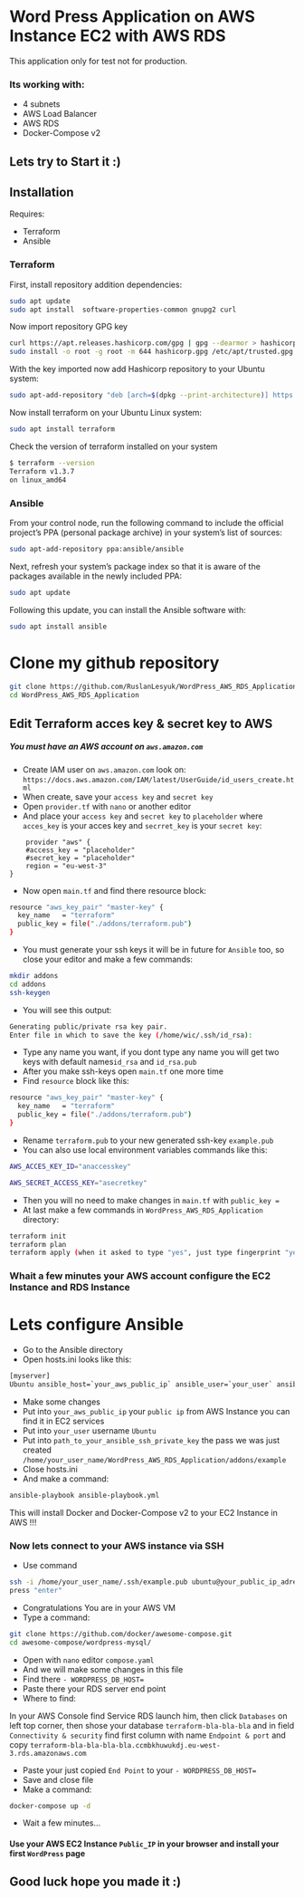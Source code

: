 # Word Press Application on AWS Instance EC2 with AWS RDS 

This application only for test not for production.
### Its working with:
- 4 subnets
- AWS Load Balancer
- AWS RDS
- Docker-Compose v2

## Lets try to Start it :)

## Installation

Requires:
- Terraform
- Ansible

### Terraform
First, install repository addition dependencies:

```sh
sudo apt update
sudo apt install  software-properties-common gnupg2 curl
```

Now import repository GPG key
```sh
curl https://apt.releases.hashicorp.com/gpg | gpg --dearmor > hashicorp.gpg
sudo install -o root -g root -m 644 hashicorp.gpg /etc/apt/trusted.gpg.d/
```

With the key imported now add Hashicorp repository to your Ubuntu system:

```sh
sudo apt-add-repository "deb [arch=$(dpkg --print-architecture)] https://apt.releases.hashicorp.com $(lsb_release -cs) main"
```

Now install terraform on your Ubuntu Linux system:

```sh
sudo apt install terraform
```

Check the version of terraform installed on your system

```sh
$ terraform --version
Terraform v1.3.7
on linux_amd64
```

### Ansible

From your control node, run the following command to include the official project’s PPA (personal package archive) in your system’s list of sources:

```sh
sudo apt-add-repository ppa:ansible/ansible
```

Next, refresh your system’s package index so that it is aware of the packages available in the newly included PPA:

```sh
sudo apt update
```

Following this update, you can install the Ansible software with:

```sh
sudo apt install ansible
```

# Clone my github repository

```sh
git clone https://github.com/RuslanLesyuk/WordPress_AWS_RDS_Application.git
cd WordPress_AWS_RDS_Application
```

## Edit Terraform acces key & secret key to AWS

##### You must have an AWS account on `aws.amazon.com`

- Create IAM user on ``aws.amazon.com`` look on: ``https://docs.aws.amazon.com/IAM/latest/UserGuide/id_users_create.html``
- When create, save your `access key` and `secret key`
- Open `provider.tf` with `nano` or another editor
- And place your `access key` and `secret key` to ``placeholder`` where `acces_key` is your acces key and `secrret_key` is your `secret key`:

```    
    provider "aws" {
    #access_key = "placeholder"
    #secret_key = "placeholder"
    region = "eu-west-3"
}
```

- Now open `main.tf` and find there resource block:
```sh
resource "aws_key_pair" "master-key" {
  key_name   = "terraform"
  public_key = file("./addons/terraform.pub")
}
```

- You must generate your ssh keys it will be in future for `Ansible` too, so close your editor and make a few commands:
```sh
mkdir addons
cd addons
ssh-keygen
```

- You will see this output:

```sh
Generating public/private rsa key pair.
Enter file in which to save the key (/home/wic/.ssh/id_rsa):
```

- Type any name you want, if you dont type any name you will get two keys with default names`id_rsa` and `id_rsa.pub`
- After you make ssh-keys open `main.tf` one more time
- Find `resource` block like this:
```sh
resource "aws_key_pair" "master-key" {
  key_name   = "terraform"
  public_key = file("./addons/terraform.pub")
}
```
- Rename `terraform.pub` to your new generated ssh-key `example.pub`
- You can also use local environment variables commands like this:
```sh
AWS_ACCES_KEY_ID="anaccesskey"

AWS_SECRET_ACCESS_KEY="asecretkey"
```
- Then you will no need to make changes in `main.tf` with `public_key =`
- At last make a few commands in `WordPress_AWS_RDS_Application` directory:
```sh
terraform init
terraform plan 
terraform apply (when it asked to type "yes", just type fingerprint "yes")
```
### Whait a few minutes your AWS account configure the EC2 Instance and RDS Instance 

# Lets configure Ansible

- Go to the Ansible directory
- Open hosts.ini looks like this:
```sh
[myserver]
Ubuntu ansible_host=`your_aws_public_ip` ansible_user=`your_user` ansible_ssh_private_key_file=`path_to_your_ansible_ssh_key`
```
- Make some changes
- Put into `your_aws_public_ip` your ``public ip`` from AWS Instance you can find it in EC2 services
- Put into `your_user` username `Ubuntu`
- Put into `path_to_your_ansible_ssh_private_key` the pass we was just created  `/home/your_user_name/WordPress_AWS_RDS_Application/addons/example`
- Close hosts.ini
- And make a command:


```sh
ansible-playbook ansible-playbook.yml
```
This will install Docker and Docker-Compose v2 to your EC2 Instance in AWS !!!

### Now lets connect to your AWS instance via SSH
 
- Use command
```sh
ssh -i /home/your_user_name/.ssh/example.pub ubuntu@your_public_ip_adress_from_aws
press "enter"
```
- Congratulations You are in your AWS VM
- Type a command:
```sh
git clone https://github.com/docker/awesome-compose.git
cd awesome-compose/wordpress-mysql/
```
- Open with `nano` editor `compose.yaml`
- And we will make some changes in this file
- Find there `- WORDPRESS_DB_HOST=`
- Paste there your RDS server end point
- Where to find:

In your AWS Console find Service RDS launch him, then click `Databases` on left top corner, then shose your database `terraform-bla-bla-bla` and in field `Connectivity & security` find first column with name `Endpoint & port` and copy `terraform-bla-bla-bla-bla.ccmbkhuwukdj.eu-west-3.rds.amazonaws.com`

- Paste your just copied `End Point` to your `- WORDPRESS_DB_HOST=`
- Save and close file
- Make a command:
```sh
docker-compose up -d
```
- Wait a few minutes...

#### Use your AWS EC2 Instance `Public_IP` in your browser and install your first ``WordPress`` page

## Good luck hope you made it :)
